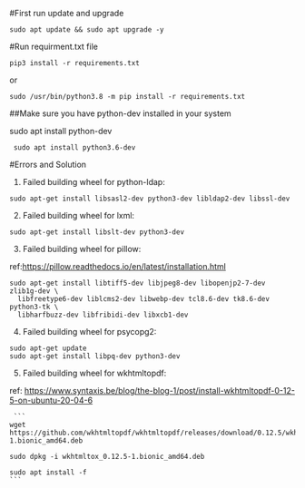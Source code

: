 #First run update and upgrade
```
sudo apt update && sudo apt upgrade -y
```
#Run requirment.txt file
```
pip3 install -r requirements.txt
```
or
```
sudo /usr/bin/python3.8 -m pip install -r requirements.txt 
```

##Make sure you have python-dev installed in your system

sudo apt install python<!your exact python version>-dev
```
 sudo apt install python3.6-dev
```

#Errors and Solution
  1. Failed building wheel for python-ldap:
  ```
  sudo apt-get install libsasl2-dev python3-dev libldap2-dev libssl-dev
  ```
  2. Failed building wheel for lxml:
  ```
  sudo apt-get install libslt-dev python3-dev
  ```
  3. Failed building wheel for pillow:
  
  ref:https://pillow.readthedocs.io/en/latest/installation.html
  ```
  sudo apt-get install libtiff5-dev libjpeg8-dev libopenjp2-7-dev zlib1g-dev \
    libfreetype6-dev liblcms2-dev libwebp-dev tcl8.6-dev tk8.6-dev python3-tk \
    libharfbuzz-dev libfribidi-dev libxcb1-dev
  ```
  4. Failed building wheel for psycopg2:
  ```
  sudo apt-get update
  sudo apt-get install libpq-dev python3-dev
  ```
  5. Failed building wheel for wkhtmltopdf:
   
   ref: https://www.syntaxis.be/blog/the-blog-1/post/install-wkhtmltopdf-0-12-5-on-ubuntu-20-04-6

     ```
    wget https://github.com/wkhtmltopdf/wkhtmltopdf/releases/download/0.12.5/wkhtmltox_0.12.5-1.bionic_amd64.deb

    sudo dpkg -i wkhtmltox_0.12.5-1.bionic_amd64.deb

    sudo apt install -f
    ```
 
     
     
     
     
     
     
     
     
     

